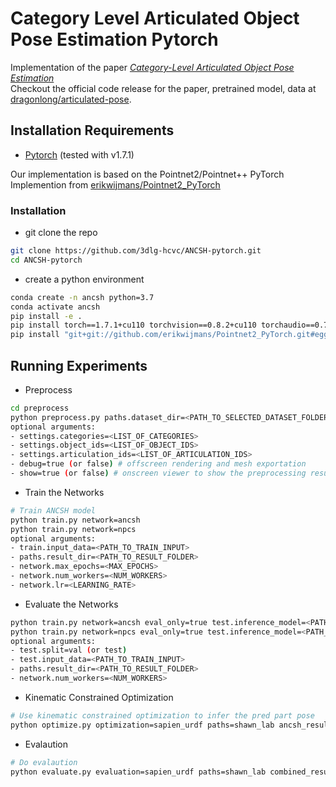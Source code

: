 # Category Level Articulated Object Pose Estimation Pytorch

Implementation of the paper *[Category-Level Articulated Object Pose Estimation](https://arxiv.org/abs/1912.11913)*  
Checkout the official code release for the paper, pretrained model, data at [dragonlong/articulated-pose](https://github.com/dragonlong/articulated-pose).

## Installation Requirements
* [Pytorch](https://pytorch.org/) (tested with v1.7.1)

Our implementation is based on the Pointnet2/Pointnet++ PyTorch Implemention from [erikwijmans/Pointnet2_PyTorch](https://github.com/erikwijmans/Pointnet2_PyTorch)

### Installation
- git clone the repo
```bash
git clone https://github.com/3dlg-hcvc/ANCSH-pytorch.git
cd ANCSH-pytorch
```
- create a python environment
```bash
conda create -n ancsh python=3.7
conda activate ancsh
pip install -e .
pip install torch==1.7.1+cu110 torchvision==0.8.2+cu110 torchaudio==0.7.2 -f https://download.pytorch.org/whl/torch_stable.html
pip install "git+git://github.com/erikwijmans/Pointnet2_PyTorch.git#egg=pointnet2_ops&subdirectory=pointnet2_ops_lib"
```

## Running Experiments
- Preprocess
```bash
cd preprocess
python preprocess.py paths.dataset_dir=<PATH_TO_SELECTED_DATASET_FOLDER> dataset=<SELECTED_DATASET>
optional arguments:
- settings.categories=<LIST_OF_CATEGORIES>
- settings.object_ids=<LIST_OF_OBJECT_IDS>
- settings.articulation_ids=<LIST_OF_ARTICULATION_IDS>
- debug=true (or false) # offscreen rendering and mesh exportation
- show=true (or false) # onscreen viewer to show the preprocessing results
```
- Train the Networks
```bash
# Train ANCSH model
python train.py network=ancsh
python train.py network=npcs
optional arguments:
- train.input_data=<PATH_TO_TRAIN_INPUT>
- paths.result_dir=<PATH_TO_RESULT_FOLDER>
- network.max_epochs=<MAX_EPOCHS>
- network.num_workers=<NUM_WORKERS>
- network.lr=<LEARNING_RATE>
```
- Evaluate the Networks
```bash
python train.py network=ancsh eval_only=true test.inference_model=<PATH_TO_MODEL>
python train.py network=npcs eval_only=true test.inference_model=<PATH_TO_MODEL>
optional arguments:
- test.split=val (or test)
- test.input_data=<PATH_TO_TRAIN_INPUT>
- paths.result_dir=<PATH_TO_RESULT_FOLDER>
- network.num_workers=<NUM_WORKERS>
```
- Kinematic Constrained Optimization
```bash
# Use kinematic constrained optimization to infer the pred part pose 
python optimize.py optimization=sapien_urdf paths=shawn_lab ancsh_results_path=<PATH_TO_ANCSH_RESULTS> npcs_results_path=<PATH_TO_NPCS_RESULTS>
```
- Evalaution
```bash
# Do evalaution
python evaluate.py evaluation=sapien_urdf paths=shawn_lab combined_result_path=<PATH_TO_COMBINED_REUSLTS>
```




